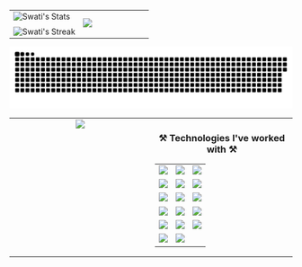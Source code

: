 <table style="border-collapse: collapse; border: none; width: 100%;">
  <tr style="border: none;">
    <td style="border: none; width: 50%;">
      <img src="https://github-readme-stats.vercel.app/api?username=swatified&theme=tokyonight&show_icons=true&hide_border=true&count_private=true" alt="Swati's Stats" width="100%">
      <br>
      <img src="https://github-readme-streak-stats.herokuapp.com/?user=swatified&theme=tokyonight&hide_border=true" alt="Swati's Streak" width="100%" style="margin-top: 10px;">
    </td>
    <td style="border: none; width: 50%;">
      <img src="https://i.ibb.co/QfGZ1K1/I-are-programmer-I-make-computer-Beep-Boop-Beep-Beep-Boop-cute-cat-programmer-blue-Sticker-for-Sale.jpg" height="400">
    </td>
  </tr>
</table>
<img alt="snake eating my contributions" src="https://raw.githubusercontent.com/swatified/swatified/output/github-contribution-grid-snake.svg" />
<br>

<div align="center">
  <table width="100%">
    <tr>
      <td width="50%" align="center" valign="top">
        <img src="https://github-readme-stats.vercel.app/api/top-langs/?username=swatified&layout=compact" height="200">
      </td>
      <td width="50%" align="center" valign="top">
        <h3>⚒️ Technologies I've worked with ⚒️</h3>
        <table>
          <tr>
            <td align="center"><img src="https://skillicons.dev/icons?i=flask" /></td>
            <td align="center"><img src="https://skillicons.dev/icons?i=androidstudio" /></td>
            <td align="center"><img src="https://skillicons.dev/icons?i=figma" /></td>
          </tr>
          <tr>
            <td align="center"><img src="https://skillicons.dev/icons?i=firebase" /></td>
            <td align="center"><img src="https://skillicons.dev/icons?i=anaconda" /></td>
            <td align="center"><img src="https://skillicons.dev/icons?i=html" /></td>
          </tr>
          <tr>
            <td align="center"><img src="https://skillicons.dev/icons?i=python" /></td>
            <td align="center"><img src="https://skillicons.dev/icons?i=javascript" /></td>
            <td align="center"><img src="https://skillicons.dev/icons?i=c" /></td>
          </tr>
          <tr>
            <td align="center"><img src="https://skillicons.dev/icons?i=css" /></td>
            <td align="center"><img src="https://skillicons.dev/icons?i=github" /></td>
            <td align="center"><img src="https://skillicons.dev/icons?i=vscode" /></td>
          </tr>
          <tr>
            <td align="center"><img src="https://skillicons.dev/icons?i=java" /></td>
            <td align="center"><img src="https://skillicons.dev/icons?i=kotlin" /></td>
            <td align="center"><img src="https://skillicons.dev/icons?i=gradle" /></td>
          </tr>
          <tr>
            <td align="center"><img src="https://skillicons.dev/icons?i=mysql" /></td>
            <td align="center"><img src="https://skillicons.dev/icons?i=git" /></td>
          </tr>
        </table>
      </td>
    </tr>
  </table>
</div>
